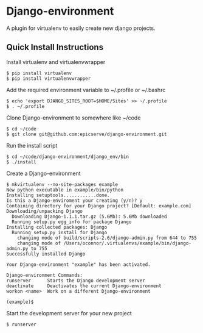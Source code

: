 # Django-environment

A plugin for virtualenv to easily create new django projects.

## Quick Install Instructions

Install virtualenv and virtualenvwrapper

	$ pip install virtualenv
	$ pip install virtualenvwrapper

Add the required environment variable to ~/.profile or ~/.bashrc

	$ echo 'export DJANGO_SITES_ROOT=$HOME/Sites' >> ~/.profile
	$ . ~/.profile

Clone Django-environment to somewhere like ~/code

	$ cd ~/code
	$ git clone git@github.com:epicserve/django-environment.git

Run the install script

	$ cd ~/code/django-environment/django_env/bin
	$ ./install

Create a Django-environment

	$ mkvirtualenv --no-site-packages example
	New python executable in example/bin/python
	Installing setuptools............done.
	Is this a Django-enviroment your creating (y/n)? y
	Containing directory for your Django project? [Default: example.com] 
	Downloading/unpacking Django
	  Downloading Django-1.1.1.tar.gz (5.6Mb): 5.6Mb downloaded
	  Running setup.py egg_info for package Django
	Installing collected packages: Django
	  Running setup.py install for Django
	    changing mode of build/scripts-2.6/django-admin.py from 644 to 755
	    changing mode of /Users/oconnor/.virtualenvs/example/bin/django-admin.py to 755
	Successfully installed Django

	Your Django-environment "example" has been activated.

	Django-environment Commands:
	runserver      Starts the Django development server 
	deactivate     Deactivates the current Django-environment 
	workon <name>  Work on a different Django-environment

	(example)$

Start the development server for your new project

	$ runserver